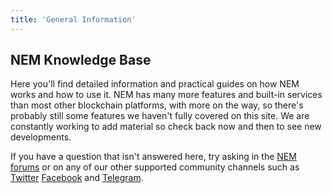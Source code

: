 ```yaml
---
title: 'General Information'
---
```


## NEM Knowledge Base

Here you'll find detailed information and practical guides on how NEM works and how to use it. NEM has many more features and built-in services than most other blockchain platforms, with more on the way, so there's probably still some features we haven't fully covered on this site. We are constantly working to add material so check back now and then to see new developments.

If you have a question that isn't answered here, try asking in the [NEM forums](https://forum.nem.io/) or on any of our other supported community channels such as [Twitter](https://twitter.com/nemofficial/) [Facebook](https://www.facebook.com/ourNEM/) and [Telegram](https://t.me/nemred).
